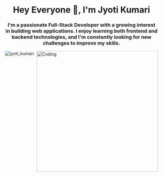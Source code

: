 <h1 align="center">Hey Everyone 👋, I'm Jyoti Kumari</h1>
<h3 align="center">I'm a passionate Full-Stack Developer with a growing interest in building web applications. I enjoy learning both frontend and backend technologies, and I'm constantly looking for new challenges to improve my skills.</h3>
<img align="right" alt="Coding" width="400" src="https://res.cloudinary.com/jyotich-15/image/upload/v1739866284/dev-Image_crkksg.gif">

<p align="left"> <img src="https://komarev.com/ghpvc/?username=Jyoti-kumari55&label=Profile%20views&color=0e75b6&style=flat" alt="jyoti_kumari" /> </p>

<!--
**Jyoti-kumari55/Jyoti-kumari55** is a ✨ _special_ ✨ repository because its `README.md` (this file) appears on your GitHub profile.

Here are some ideas to get you started:

- 🔭 I’m currently working on ...
- 🌱 I’m currently learning ...
- 👯 I’m looking to collaborate on ...
- 🤔 I’m looking for help with ...
- 💬 Ask me about ...
- 📫 How to reach me: ...
- 😄 Pronouns: ...
- ⚡ Fun fact: ...
-->
